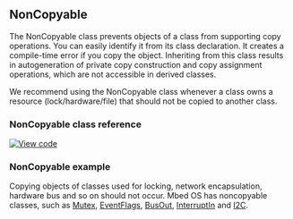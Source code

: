 ## NonCopyable

The NonCopyable class prevents objects of a class from supporting copy operations. You can easily identify it from its class declaration. It creates a compile-time error if you copy the object. Inheriting from this class results in autogeneration of private copy construction and copy assignment operations, which are not accessible in derived classes.

We recommend using the NonCopyable class whenever a class owns a resource (lock/hardware/file) that should not be copied to another class.

### NonCopyable class reference

[![View code](https://www.mbed.com/embed/?type=library)](https://os.mbed.com/docs/v5.6/mbed-os-api-doxy/classmbed_1_1_non_copyable.html)

### NonCopyable example

Copying objects of classes used for locking, network encapsulation, hardware bus and so on should not occur. Mbed OS has noncopyable classes, such as [Mutex](/docs/v5.6/reference/mutex.html), [EventFlags](/docs/v5.6/reference/eventflags.html), [BusOut](/docs/v5.6/reference/busout.html), [InterruptIn](/docs/v5.6/reference/interruptin.html) and [I2C](/docs/v5.6/reference/i2c.html).

